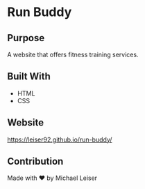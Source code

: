 # Run Buddy

## Purpose
A website that offers fitness training services.

## Built With
* HTML
* CSS

## Website
https://leiser92.github.io/run-buddy/

## Contribution
Made with ❤️ by Michael Leiser
